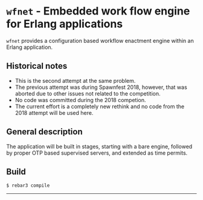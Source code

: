 # `wfnet` - Embedded work flow engine for Erlang applications

`wfnet` provides a configuration based workflow enactment engine
within an Erlang application.

## Historical notes

* This is the second attempt at the same problem.
* The previous attempt was during Spawnfest 2018, however, that was
  aborted due to other issues not related to the competition.
* No code was committed during the 2018 competion.
* The current effort is a completely new rethink and no code from the
  2018 attempt will be used here.

## General description

The application will be built in stages, starting with a bare engine,
followed by proper OTP based supervised servers, and extended as time
permits.

## Build

    $ rebar3 compile

---
